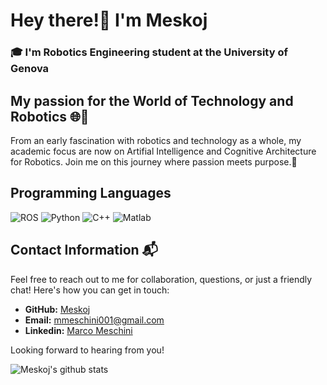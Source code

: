 # Hey there!👋 I'm Meskoj 

### 🎓 I'm Robotics Engineering student at the University of Genova

## My passion for the World of Technology and Robotics 🌐🤖

From an early fascination with robotics and technology as a whole, my academic focus are now on Artifial Intelligence and Cognitive Architecture for Robotics.
Join me on this journey where passion meets purpose.🚀

## Programming Languages
![ROS](https://img.shields.io/badge/Ros-★★★★☆-green?style=flat&logo=ros)
![Python](https://img.shields.io/badge/Python-★★★☆☆-blue?style=flat&logo=python)
![C++](https://img.shields.io/badge/C++-★★★☆☆-purple?style=flat&logo=cplusplus)
![Matlab](https://img.shields.io/badge/Matlab-★★★☆☆-lightgrey?style=flat&logo=matlab)

## Contact Information 📬

Feel free to reach out to me for collaboration, questions, or just a friendly chat! Here's how you can get in touch:

- **GitHub:** [Meskoj](https://github.com/meskoj)
- **Email:** mmeschini001@gmail.com
- **Linkedin:** [Marco Meschini](https://www.linkedin.com/in/marco-meschini01)

Looking forward to hearing from you!

![Meskoj's github stats](https://github-readme-stats.vercel.app/api?username=meskoj&show_icons=true&hide_border=true)
